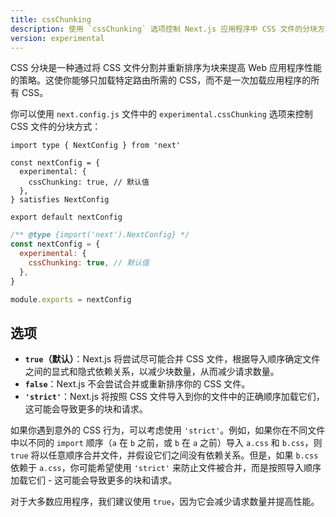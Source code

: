 ```yaml
---
title: cssChunking
description: 使用 `cssChunking` 选项控制 Next.js 应用程序中 CSS 文件的分块方式。
version: experimental
---
```


CSS 分块是一种通过将 CSS 文件分割并重新排序为块来提高 Web 应用程序性能的策略。这使你能够只加载特定路由所需的 CSS，而不是一次加载应用程序的所有 CSS。

你可以使用 `next.config.js` 文件中的 `experimental.cssChunking` 选项来控制 CSS 文件的分块方式：

```tsx switcher
import type { NextConfig } from 'next'

const nextConfig = {
  experimental: {
    cssChunking: true, // 默认值
  },
} satisfies NextConfig

export default nextConfig
```

```js switcher
/** @type {import('next').NextConfig} */
const nextConfig = {
  experimental: {
    cssChunking: true, // 默认值
  },
}

module.exports = nextConfig
```

## 选项

- **`true`（默认）**：Next.js 将尝试尽可能合并 CSS 文件，根据导入顺序确定文件之间的显式和隐式依赖关系，以减少块数量，从而减少请求数量。
- **`false`**：Next.js 不会尝试合并或重新排序你的 CSS 文件。
- **`'strict'`**：Next.js 将按照 CSS 文件导入到你的文件中的正确顺序加载它们，这可能会导致更多的块和请求。

如果你遇到意外的 CSS 行为，可以考虑使用 `'strict'`。例如，如果你在不同文件中以不同的 `import` 顺序（`a` 在 `b` 之前，或 `b` 在 `a` 之前）导入 `a.css` 和 `b.css`，则 `true` 将以任意顺序合并文件，并假设它们之间没有依赖关系。但是，如果 `b.css` 依赖于 `a.css`，你可能希望使用 `'strict'` 来防止文件被合并，而是按照导入顺序加载它们 - 这可能会导致更多的块和请求。

对于大多数应用程序，我们建议使用 `true`，因为它会减少请求数量并提高性能。
